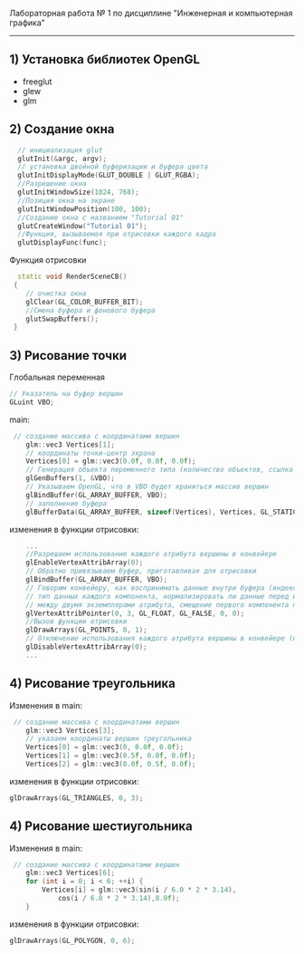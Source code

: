 Лабораторная работа № 1 по дисциплине "Инженерная и компьютерная графика"
***
## 1) Установка библиотек OpenGL
 - freeglut
 - glew
 - glm
## 2) Создание окна
```c++
  // инициализация glut
  glutInit(&argc, argv);
  // установка двойной буферизации и буфера цвета
  glutInitDisplayMode(GLUT_DOUBLE | GLUT_RGBA);
  //Разрешение окна
  glutInitWindowSize(1024, 768);
  //Позиция окна на экране
  glutInitWindowPosition(100, 100);
  //Создание окна с названием "Tutorial 01"
  glutCreateWindow("Tutorial 01");
  //Функция, вызываемая при отрисовки каждого кадра
  glutDisplayFunc(func);
```
Функция отрисовки 
```c++
  static void RenderSceneCB()
 {
    // очистка окна
    glClear(GL_COLOR_BUFFER_BIT);
    //Смена буфера и фонового буфера
    glutSwapBuffers();
 }
 ```
## 3) Рисование точки
Глобальная переменная 
```c++
// Указатель на буфер вершин
GLuint VBO;
```
main:
```c++
 // создание массива с координатами вершин 
    glm::vec3 Vertices[1];
    // координаты точки-центр экрана 
    Vertices[0] = glm::vec3(0.0f, 0.0f, 0.0f);
    // Генерация объекта переменного типа (количество объектов, ссылка на массив для хранения)
    glGenBuffers(1, &VBO);
    // Указываем OpenGL, что в VBO будет храниться массив вершин
    glBindBuffer(GL_ARRAY_BUFFER, VBO);
    // заполнение буфера
    glBufferData(GL_ARRAY_BUFFER, sizeof(Vertices), Vertices, GL_STATIC_DRAW);
```
изменения в функции отрисовки:
```c++
    ...
    //Разрешаем использование каждого атрибута вершины в конвейере 
    glEnableVertexAttribArray(0);
    // Обратно привязываем буфер, приготавливая для отрисовки
    glBindBuffer(GL_ARRAY_BUFFER, VBO);
    // Говорим конвейеру, как воспринимать данные внутри буфера (индекс атрибута, количество аттрибутов,
    // тип данных каждого компонента, нормализировать ли данные перед использованием, шаг - число байтов
    // между двумя экземплярами атрибута, смещение первого компонента первого универсального атрибута вершины)
    glVertexAttribPointer(0, 3, GL_FLOAT, GL_FALSE, 0, 0);
    //Вызов функции отрисовки
    glDrawArrays(GL_POINTS, 0, 1);
    // Отключение использования каждого атрибута вершины в конвейере (необязятельно, но является хорошим тоном)
    glDisableVertexAttribArray(0);
    ...
```
## 4) Рисование треугольника
Изменения в main:
```c++
 // создание массива с координатами вершин 
    glm::vec3 Vertices[3];
    // указаем координаты вершин треугольника
    Vertices[0] = glm::vec3(0, 0.0f, 0.0f);
    Vertices[1] = glm::vec3(0.5f, 0.0f, 0.0f);
    Vertices[2] = glm::vec3(0.0f, 0.5f, 0.0f);
```
изменения в функции отрисовки:
```c++
glDrawArrays(GL_TRIANGLES, 0, 3);
```

## 4) Рисование шестиугольника
Изменения в main:
```c++
 // создание массива с координатами вершин 
    glm::vec3 Vertices[6];
	for (int i = 0; i < 6; ++i) {
		Vertices[i] = glm::vec3(sin(i / 6.0 * 2 * 3.14),
			cos(i / 6.0 * 2 * 3.14),0.0f);
	}
```
изменения в функции отрисовки:
```c++
glDrawArrays(GL_POLYGON, 0, 6);
```
